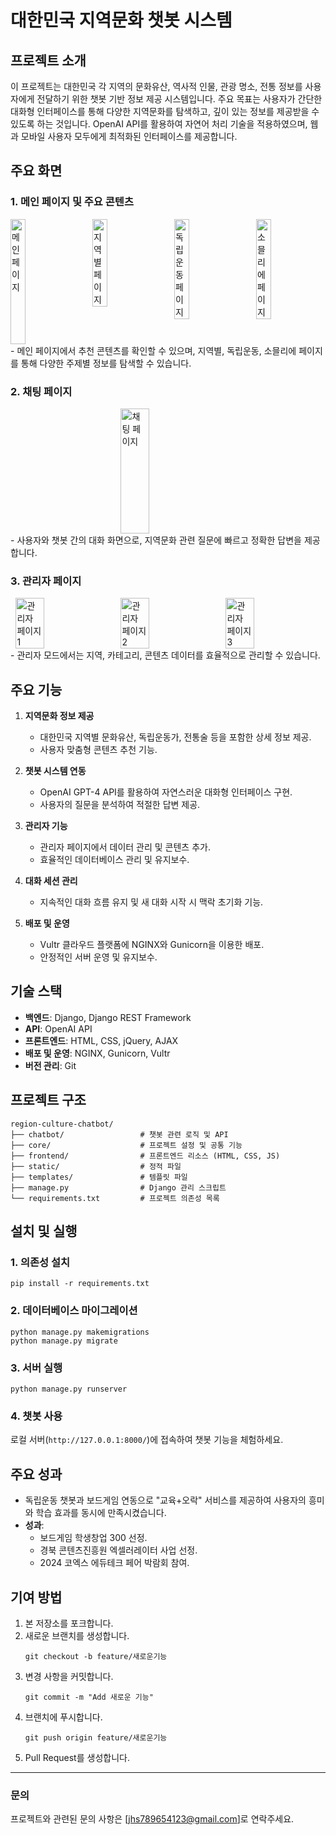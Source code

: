 # 대한민국 지역문화 챗봇 시스템

## 프로젝트 소개
이 프로젝트는 대한민국 각 지역의 문화유산, 역사적 인물, 관광 명소, 전통 정보를 사용자에게 전달하기 위한 챗봇 기반 정보 제공 시스템입니다. 
주요 목표는 사용자가 간단한 대화형 인터페이스를 통해 다양한 지역문화를 탐색하고, 깊이 있는 정보를 제공받을 수 있도록 하는 것입니다. OpenAI API를 활용하여 자연어 처리 기술을 적용하였으며, 웹과 모바일 사용자 모두에게 최적화된 인터페이스를 제공합니다.

## 주요 화면
### 1. 메인 페이지 및 주요 콘텐츠
<div style="display: flex; flex-wrap: wrap; justify-content: space-between;">
  <img src="./portfolio_images/main_page.png" alt="메인 페이지" style="width: 22%; height: 200px; object-fit: cover;">
  <img src="./portfolio_images/local_page.png" alt="지역별 페이지" style="width: 22%; height: auto;">
  <img src="./portfolio_images/independence_page.png" alt="독립운동 페이지" style="width: 22%; height: auto;">
  <img src="./portfolio_images/sommelier_page.png" alt="소믈리에 페이지" style="width: 22%; height: auto;">
</div>
- 메인 페이지에서 추천 콘텐츠를 확인할 수 있으며, 지역별, 독립운동, 소믈리에 페이지를 통해 다양한 주제별 정보를 탐색할 수 있습니다.

### 2. 채팅 페이지
<div style="display: flex; justify-content: center;">
  <img src="./portfolio_images/chatting_page.png" alt="채팅 페이지" style="width: 30%; height: 200px; object-fit: cover;">
</div>
- 사용자와 챗봇 간의 대화 화면으로, 지역문화 관련 질문에 빠르고 정확한 답변을 제공합니다.

### 3. 관리자 페이지
<div style="display: flex; justify-content: space-around;">
  <img src="./portfolio_images/admin_page1.png" alt="관리자 페이지 1" style="width: 30%; height: auto;">
  <img src="./portfolio_images/admin_page2.png" alt="관리자 페이지 2" style="width: 30%; height: auto;">
  <img src="./portfolio_images/admin_page3.png" alt="관리자 페이지 3" style="width: 30%; height: auto;">
</div>
- 관리자 모드에서는 지역, 카테고리, 콘텐츠 데이터를 효율적으로 관리할 수 있습니다.

## 주요 기능
1. **지역문화 정보 제공**
   - 대한민국 지역별 문화유산, 독립운동가, 전통술 등을 포함한 상세 정보 제공.
   - 사용자 맞춤형 콘텐츠 추천 기능.

2. **챗봇 시스템 연동**
   - OpenAI GPT-4 API를 활용하여 자연스러운 대화형 인터페이스 구현.
   - 사용자의 질문을 분석하여 적절한 답변 제공.

3. **관리자 기능**
   - 관리자 페이지에서 데이터 관리 및 콘텐츠 추가.
   - 효율적인 데이터베이스 관리 및 유지보수.

4. **대화 세션 관리**
   - 지속적인 대화 흐름 유지 및 새 대화 시작 시 맥락 초기화 기능.

5. **배포 및 운영**
   - Vultr 클라우드 플랫폼에 NGINX와 Gunicorn을 이용한 배포.
   - 안정적인 서버 운영 및 유지보수.

## 기술 스택
- **백엔드**: Django, Django REST Framework
- **API**: OpenAI API
- **프론트엔드**: HTML, CSS, jQuery, AJAX
- **배포 및 운영**: NGINX, Gunicorn, Vultr
- **버전 관리**: Git

## 프로젝트 구조
```
region-culture-chatbot/
├── chatbot/                 # 챗봇 관련 로직 및 API
├── core/                    # 프로젝트 설정 및 공통 기능
├── frontend/                # 프론트엔드 리소스 (HTML, CSS, JS)
├── static/                  # 정적 파일
├── templates/               # 템플릿 파일
├── manage.py                # Django 관리 스크립트
└── requirements.txt         # 프로젝트 의존성 목록
```

## 설치 및 실행
### 1. 의존성 설치
```
pip install -r requirements.txt
```

### 2. 데이터베이스 마이그레이션
```
python manage.py makemigrations
python manage.py migrate
```

### 3. 서버 실행
```
python manage.py runserver
```

### 4. 챗봇 사용
로컬 서버(`http://127.0.0.1:8000/`)에 접속하여 챗봇 기능을 체험하세요.

## 주요 성과
- 독립운동 챗봇과 보드게임 연동으로 "교육+오락" 서비스를 제공하여 사용자의 흥미와 학습 효과를 동시에 만족시켰습니다.
- **성과**:
  - 보드게임 학생창업 300 선정.
  - 경북 콘텐츠진흥원 엑셀러레이터 사업 선정.
  - 2024 코엑스 에듀테크 페어 박람회 참여.

## 기여 방법
1. 본 저장소를 포크합니다.
2. 새로운 브랜치를 생성합니다.
   ```
   git checkout -b feature/새로운기능
   ```
3. 변경 사항을 커밋합니다.
   ```
   git commit -m "Add 새로운 기능"
   ```
4. 브랜치에 푸시합니다.
   ```
   git push origin feature/새로운기능
   ```
5. Pull Request를 생성합니다.

---

### 문의
프로젝트와 관련된 문의 사항은 [jhs789654123@gmail.com]로 연락주세요.
